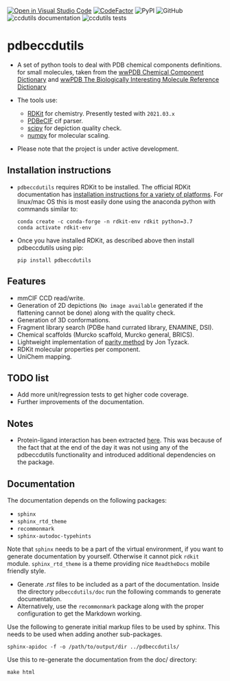 [![Open in Visual Studio Code](https://open.vscode.dev/badges/open-in-vscode.svg)](https://open.vscode.dev/pdbeurope/ccdutils)
[![CodeFactor](https://www.codefactor.io/repository/github/pdbeurope/ccdutils/badge/master)](https://www.codefactor.io/repository/github/pdbeurope/ccdutils/overview/master)
![PyPI](https://img.shields.io/pypi/v/pdbeccdutils?color=green&style=flat)
![GitHub](https://img.shields.io/github/license/pdbeurope/ccdutils)
![ccdutils documentation](https://github.com/PDBeurope/ccdutils/workflows/ccdutils%20documentation/badge.svg)
![ccdutils tests](https://github.com/PDBeurope/ccdutils/workflows/ccdutils%20tests/badge.svg)

# pdbeccdutils

* A set of python tools to deal with PDB chemical components definitions.
  for small molecules, taken from the [wwPDB Chemical Component Dictionary](https://www.wwpdb.org/data/ccd) and [wwPDB The Biologically Interesting Molecule Reference Dictionary](https://www.wwpdb.org/data/bird)

* The tools use:
  * [RDKit](http://www.rdkit.org/) for chemistry. Presently tested with `2021.03.x`
  * [PDBeCIF](https://github.com/PDBeurope/pdbecif) cif parser.
  * [scipy](https://www.scipy.org/) for depiction quality check.
  * [numpy](https://www.numpy.org/) for molecular scaling.

* Please note that the project is under active development.

## Installation instructions

* `pdbeccdutils` requires RDKit to be installed.
  The official RDKit documentation has [installation instructions for a variety of platforms](http://www.rdkit.org/docs/Install.html).
  For linux/mac OS this is most easily done using the anaconda python with commands similar to:

  ```console
  conda create -c conda-forge -n rdkit-env rdkit python=3.7
  conda activate rdkit-env
  ```

* Once you have installed RDKit, as described above then install pdbeccdutils using pip:

  ```console
  pip install pdbeccdutils
  ```

## Features

* mmCIF CCD read/write.
* Generation of 2D depictions (`No image available` generated if the flattening cannot be done) along with the quality check.
* Generation of 3D conformations.
* Fragment library search (PDBe hand currated library, ENAMINE, DSI).
* Chemical scaffolds (Murcko scaffold, Murcko general, BRICS).
* Lightweight implementation of [parity method](https://doi.org/10.1016/j.str.2018.02.009) by Jon Tyzack.
* RDKit molecular properties per component.
* UniChem mapping.

## TODO list

* Add more unit/regression tests to get higher code coverage.
* Further improvements of the documentation.

## Notes

* Protein-ligand interaction has been extracted [here](https://gitlab.ebi.ac.uk/pdbe/release/interactions). This was because of the fact that at the end of the day it was not using any of the pdbeccdutils functionality and introduced additional dependencies on the package.

## Documentation

The documentation depends on the following packages:

* `sphinx`
* `sphinx_rtd_theme`
* `recommonmark`
* `sphinx-autodoc-typehints`

Note that `sphinx` needs to be a part of the virtual environment, if you want to generate documentation by yourself.
Otherwise it cannot pick `rdkit` module. `sphinx_rtd_theme` is a theme providing nice `ReadtheDocs` mobile friendly style.

* Generate *.rst* files to be included as a part of the documentation. Inside the directory `pdbeccdutils/doc` run the following commands to generate documentation.
* Alternatively, use the `recommonmark` package along with the proper configuration to get the Markdown working.

 Use the following to generate initial markup files to be used by sphinx.  This needs to be used when adding another sub-packages.

```console
sphinx-apidoc -f -o /path/to/output/dir ../pdbeccdutils/
```

Use this to re-generate the documentation from the doc/ directory:

```console
make html
```
